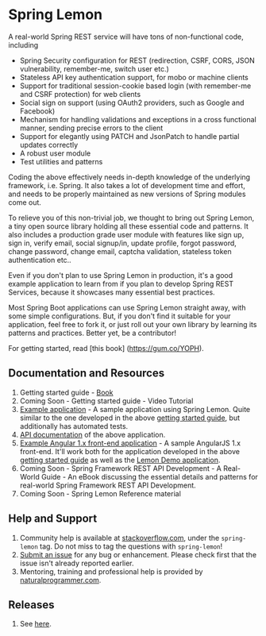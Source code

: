 # Spring Lemon

A real-world Spring REST service will have tons of non-functional code, including

* Spring Security configuration for REST (redirection, CSRF, CORS, JSON vulnerability, remember-me, switch user etc.)
* Stateless API key authentication support, for mobo or machine clients
* Support for traditional session-cookie based login (with remember-me and CSRF protection) for web clients
* Social sign on support (using OAuth2 providers, such as Google and Facebook)
* Mechanism for handling validations and exceptions in a cross functional manner, sending precise errors to the client
* Support for elegantly using PATCH and JsonPatch to handle partial updates correctly
* A robust user module
* Test utilities and patterns

Coding the above effectively needs in-depth knowledge of the underlying framework, i.e. Spring. It also takes a lot of development time and effort, and needs to be properly maintained as new versions of Spring modules come out.

To relieve you of this non-trivial job, we thought to bring out Spring Lemon, a tiny open source library holding all these essential code and patterns. It also includes a production grade user module with features like sign up, sign in, verify email, social signup/in, update profile, forgot password, change password, change email, captcha validation, stateless token authentication etc..

Even if you don't plan to use Spring Lemon in production, it's a good example application to learn from if you plan to develop Spring REST Services, because it showcases many essential best practices.

Most Spring Boot applications can use Spring Lemon straight away, with some simple configurations. But, if you don't find it suitable for your application, feel free to fork it, or just roll out your own library by learning its patterns and practices. Better yet, be a contributor!

For getting started, read [this book] (https://gum.co/YOPH).

## Documentation and Resources

1. Getting started guide - [Book](https://gum.co/YOPH)
1. Coming Soon - Getting started guide - Video Tutorial
1. [Example application](https://github.com/naturalprogrammer/lemon-demo) - A sample application using Spring Lemon. Quite similar to the one developed in the above [getting started guide](https://gum.co/YOPH), but additionally has automated tests.
1. [API documentation](http://www.naturalprogrammer.com/spring-lemon-apidoc) of the above application.
1. [Example Angular 1.x front-end application](https://github.com/naturalprogrammer/lemon-demo-angular1) - A sample AngularJS 1.x front-end. It'll work both for the application developed in the above [getting started guide](https://gum.co/YOPH) as well as the [Lemon Demo application](https://github.com/naturalprogrammer/lemon-demo). 
1. Coming Soon - Spring Framework REST API Development - A Real-World Guide - An eBook discussing the essential details and patterns for real-world Spring Framework REST API Development.
1. Coming Soon - Spring Lemon Reference material

## Help and Support
1. Community help is available at [stackoverflow.com](http://stackoverflow.com/questions/tagged/spring-lemon), under the `spring-lemon` tag. Do not miss to tag the questions with `spring-lemon`!
1. [Submit an issue](https://github.com/naturalprogrammer/spring-lemon/issues) for any bug or enhancement. Please check first that the issue isn't already reported earlier.
1. Mentoring, training and professional help is provided by [naturalprogrammer.com](http://www.naturalprogrammer.com/consulting/).

## Releases

1. See [here](https://github.com/naturalprogrammer/spring-lemon/releases).
